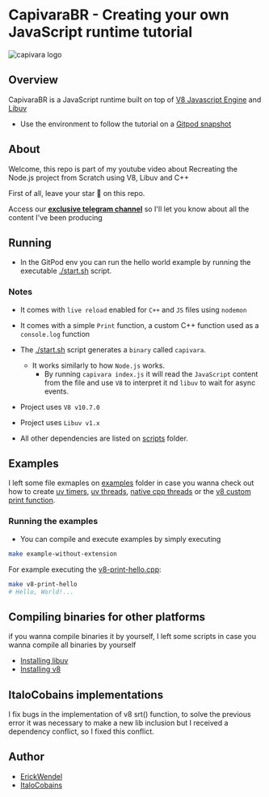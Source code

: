 # CapivaraBR - Creating your own JavaScript runtime tutorial
![capivara logo](./capivara.jpeg)

## Overview
CapivaraBR is a JavaScript runtime built on top of [V8 Javascript Engine](https://github.com/v8/v8) and [Libuv](https://github.com/libuv/libuv) 

- Use the environment to follow the tutorial on a [Gitpod snapshot](https://gitpod.io#snapshot/f5d65d51-37d6-457f-9606-6db394eba60a)

## About
Welcome, this repo is part of my youtube video about Recreating the Node.js project from Scratch using V8, Libuv and C++

First of all, leave your star 🌟 on this repo.

Access our [**exclusive telegram channel**](https://bit.ly/ErickWendelContentHub) so I'll let you know about all the content I've been producing 

## Running

- In the GitPod env you can run the hello world example by running the executable [./start.sh](./capivara/start.sh) script. 

### Notes

- It comes with `live reload` enabled for `C++` and `JS` files using `nodemon`
- It comes with a simple `Print` function, a custom C++ function used as a `console.log` function
- The [./start.sh](./capivara/start.sh) script generates a `binary` called `capivara`. 
    - It works similarly to how `Node.js` works. 
        - By running `capivara index.js` it will read the `JavaScript` content from the file and use `V8` to interpret it nd `libuv` to wait for async events.

- Project uses `V8 v10.7.0`
- Project uses `Libuv v1.x`

- All other dependencies are listed on [scripts](./scripts) folder.

## Examples

I left some file exmaples on [examples](./examples/) folder in case you wanna check out how to create [uv timers](./examples/uv-timers.cpp), [uv threads](./examples/uv-threads.cpp), [native cpp threads](./examples/cpp-native-threads.cpp) or the [v8 custom print function](./examples/v8-print-hello.cpp).

### Running the examples
- You can compile and execute examples by simply executing 
```sh
make example-without-extension
```
For example executing the [v8-print-hello.cpp](./examples/v8-print-hello.cpp):
```sh
make v8-print-hello
# Hello, World!...
```
## Compiling binaries for other platforms

if you wanna compile binaries it by yourself, I left some scripts in case you wanna compile all binaries by yourself

- [Installing libuv](./scripts/libuv-env-script-x86.sh)
- [Installing v8](./scripts/v8-env-script-x86.sh)

## ItaloCobains implementations

I fix bugs in the implementation of v8 srt() function, to solve the previous error it was necessary to make a new lib inclusion but I received a dependency conflict, so I fixed this conflict.


## Author

- [ErickWendel](https://github.com/erickwendel)
- [ItaloCobains](https://github.com/ItaloCobains)

